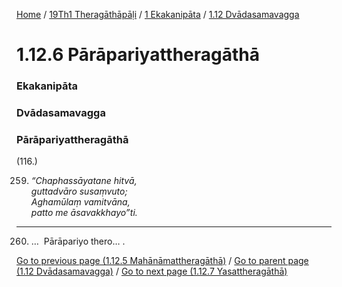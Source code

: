 
[Home](/) / [19Th1 Theragāthāpāḷi](../../../19Th1.md) / [1 Ekakanipāta](../../1.md) / [1.12 Dvādasamavagga](../1.12.md)

# 1.12.6 Pārāpariyattheragāthā

### Ekakanipāta

### Dvādasamavagga

### Pārāpariyattheragāthā

(116.)

259. _“Chaphassāyatane hitvā,_  
_guttadvāro susaṃvuto;_  
_Aghamūlaṃ vamitvāna,_  
_patto me āsavakkhayo”ti._  


---

260. …  Pārāpariyo thero… .



[Go to previous page (1.12.5 Mahānāmattheragāthā)](1.12.5.md) / [Go to parent page (1.12 Dvādasamavagga)](../1.12.md) / [Go to next page (1.12.7 Yasattheragāthā)](1.12.7.md)


